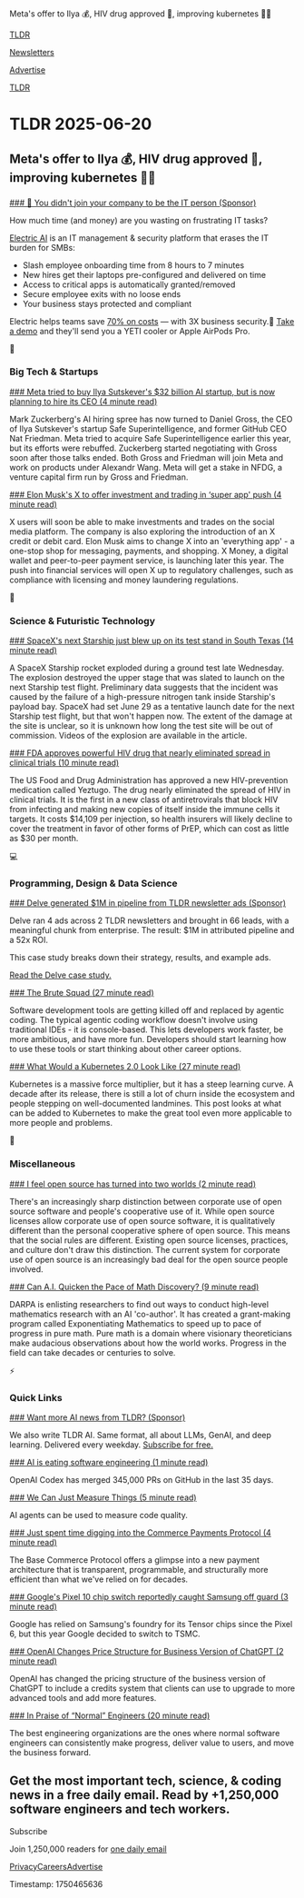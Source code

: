 Meta's offer to Ilya 💰, HIV drug approved 💉, improving kubernetes 🧑‍💻

[TLDR](/)

[Newsletters](/newsletters)

[Advertise](https://advertise.tldr.tech/)

[TLDR](/)

# TLDR 2025-06-20

## Meta's offer to Ilya 💰, HIV drug approved 💉, improving kubernetes 🧑‍💻

### 

[### 🔌 You didn't join your company to be the IT person (Sponsor)](https://try.electric.ai/learn?utm_source=tldr&amp;utm_medium=paid_affiliate&amp;utm_campaign=2506_mkt_tldr_tech_primary_incentive)

How much time (and money) are you wasting on frustrating IT tasks?

[Electric AI](https://try.electric.ai/learn?utm_source=tldr&utm_medium=paid_affiliate&utm_campaign=2506_mkt_tldr_tech_primary_incentive) is an IT management & security platform that erases the IT burden for SMBs:

* Slash employee onboarding time from 8 hours to 7 minutes
* New hires get their laptops pre-configured and delivered on time
* Access to critical apps is automatically granted/removed
* Secure employee exits with no loose ends
* Your business stays protected and compliant

Electric helps teams save [70% on costs](https://try.electric.ai/learn?utm_source=tldr&utm_medium=paid_affiliate&utm_campaign=2506_mkt_tldr_tech_primary_incentive) — with 3X business security.🎁 [Take a demo](https://try.electric.ai/learn?utm_source=tldr&utm_medium=paid_affiliate&utm_campaign=2506_mkt_tldr_tech_primary_incentive) and they'll send you a YETI cooler or Apple AirPods Pro.

📱

### Big Tech & Startups

[### Meta tried to buy Ilya Sutskever's $32 billion AI startup, but is now planning to hire its CEO (4 minute read)](https://www.cnbc.com/2025/06/19/meta-tried-to-buy-safe-superintelligence-hired-ceo-daniel-gross.html?utm_source=tldrnewsletter)

Mark Zuckerberg's AI hiring spree has now turned to Daniel Gross, the CEO of Ilya Sutskever's startup Safe Superintelligence, and former GitHub CEO Nat Friedman. Meta tried to acquire Safe Superintelligence earlier this year, but its efforts were rebuffed. Zuckerberg started negotiating with Gross soon after those talks ended. Both Gross and Friedman will join Meta and work on products under Alexandr Wang. Meta will get a stake in NFDG, a venture capital firm run by Gross and Friedman.

[### Elon Musk's X to offer investment and trading in ‘super app' push (4 minute read)](https://www.msn.com/en-gb/money/topstories/elon-musk-s-x-to-offer-investment-and-trading-in-super-app-push/ar-AA1H1N63?utm_source=tldrnewsletter)

X users will soon be able to make investments and trades on the social media platform. The company is also exploring the introduction of an X credit or debit card. Elon Musk aims to change X into an 'everything app' - a one-stop shop for messaging, payments, and shopping. X Money, a digital wallet and peer-to-peer payment service, is launching later this year. The push into financial services will open X up to regulatory challenges, such as compliance with licensing and money laundering regulations.

🚀

### Science & Futuristic Technology

[### SpaceX's next Starship just blew up on its test stand in South Texas (14 minute read)](https://arstechnica.com/space/2025/06/starships-rough-year-gets-worse-after-a-late-night-explosion-in-south-texas/?utm_source=tldrnewsletter)

A SpaceX Starship rocket exploded during a ground test late Wednesday. The explosion destroyed the upper stage that was slated to launch on the next Starship test flight. Preliminary data suggests that the incident was caused by the failure of a high-pressure nitrogen tank inside Starship's payload bay. SpaceX had set June 29 as a tentative launch date for the next Starship test flight, but that won't happen now. The extent of the damage at the site is unclear, so it is unknown how long the test site will be out of commission. Videos of the explosion are available in the article.

[### FDA approves powerful HIV drug that nearly eliminated spread in clinical trials (10 minute read)](https://www.nbcnews.com/health/health-news/fda-hiv-prevention-drug-prep-lenacapavir-rcna208387?utm_source=tldrnewsletter)

The US Food and Drug Administration has approved a new HIV-prevention medication called Yeztugo. The drug nearly eliminated the spread of HIV in clinical trials. It is the first in a new class of antiretrovirals that block HIV from infecting and making new copies of itself inside the immune cells it targets. It costs $14,109 per injection, so health insurers will likely decline to cover the treatment in favor of other forms of PrEP, which can cost as little as $30 per month.

💻

### Programming, Design & Data Science

[### Delve generated $1M in pipeline from TLDR newsletter ads (Sponsor)](https://advertise.tldr.tech/case-studies/delve-drives-1m-in-attributed-pipeline-52x-roi-through-tldr-ads/?utm_source=tldr&amp;utm_medium=newsletter&amp;utm_campaign=secondary06202025)

Delve ran 4 ads across 2 TLDR newsletters and brought in 66 leads, with a meaningful chunk from enterprise. The result: $1M in attributed pipeline and a 52x ROI.

This case study breaks down their strategy, results, and example ads.

[Read the Delve case study.](https://advertise.tldr.tech/case-studies/delve-drives-1m-in-attributed-pipeline-52x-roi-through-tldr-ads/?utm_source=tldr&utm_medium=newsletter&utm_campaign=secondary06202025)

[### The Brute Squad (27 minute read)](https://sourcegraph.com/blog/the-brute-squad?utm_source=tldrnewsletter)

Software development tools are getting killed off and replaced by agentic coding. The typical agentic coding workflow doesn't involve using traditional IDEs - it is console-based. This lets developers work faster, be more ambitious, and have more fun. Developers should start learning how to use these tools or start thinking about other career options.

[### What Would a Kubernetes 2.0 Look Like (27 minute read)](https://matduggan.com/what-would-a-kubernetes-2-0-look-like/?utm_source=tldrnewsletter)

Kubernetes is a massive force multiplier, but it has a steep learning curve. A decade after its release, there is still a lot of churn inside the ecosystem and people stepping on well-documented landmines. This post looks at what can be added to Kubernetes to make the great tool even more applicable to more people and problems.

🎁

### Miscellaneous

[### I feel open source has turned into two worlds (2 minute read)](https://utcc.utoronto.ca/~cks/space/blog/tech/OpenSourceTwoWorlds?utm_source=tldrnewsletter)

There's an increasingly sharp distinction between corporate use of open source software and people's cooperative use of it. While open source licenses allow corporate use of open source software, it is qualitatively different than the personal cooperative sphere of open source. This means that the social rules are different. Existing open source licenses, practices, and culture don't draw this distinction. The current system for corporate use of open source is an increasingly bad deal for the open source people involved.

[### Can A.I. Quicken the Pace of Math Discovery? (9 minute read)](https://www.nytimes.com/2025/06/19/science/math-ai-darpa.html?unlocked_article_code=1.QU8.ZxwT.rsTb6HHqJgEf&smid=url-share&utm_source=tldrnewsletter)

DARPA is enlisting researchers to find out ways to conduct high-level mathematics research with an AI 'co-author'. It has created a grant-making program called Exponentiating Mathematics to speed up to pace of progress in pure math. Pure math is a domain where visionary theoreticians make audacious observations about how the world works. Progress in the field can take decades or centuries to solve.

⚡

### Quick Links

[### Want more AI news from TLDR? (Sponsor)](https://tldr.tech/ai/?utm_source=tldr&amp;utm_medium=newsletter&amp;utm_campaign=quicklinks06202025)

We also write TLDR AI. Same format, all about LLMs, GenAI, and deep learning. Delivered every weekday. [Subscribe for free.](https://tldr.tech/ai/?utm_source=tldr&utm_medium=newsletter&utm_campaign=quicklinks06202025)

[### AI is eating software engineering (1 minute read)](https://threadreaderapp.com/thread/1935865723328590229.html?utm_source=tldrnewsletter)

OpenAI Codex has merged 345,000 PRs on GitHub in the last 35 days.

[### We Can Just Measure Things (5 minute read)](https://lucumr.pocoo.org/2025/6/17/measuring/?utm_source=tldrnewsletter)

AI agents can be used to measure code quality.

[### Just spent time digging into the Commerce Payments Protocol (4 minute read)](https://threadreaderapp.com/thread/1935787227621343319.html?utm_source=tldrnewsletter)

The Base Commerce Protocol offers a glimpse into a new payment architecture that is transparent, programmable, and structurally more efficient than what we've relied on for decades.

[### Google's Pixel 10 chip switch reportedly caught Samsung off guard (3 minute read)](https://www.androidpolice.com/google-pixel-10-chip-switch-reportedly-caught-samsung-off-guard/?utm_source=tldrnewsletter)

Google has relied on Samsung's foundry for its Tensor chips since the Pixel 6, but this year Google decided to switch to TSMC.

[### OpenAI Changes Price Structure for Business Version of ChatGPT (2 minute read)](https://www.wsj.com/tech/ai/openai-changes-price-structure-for-business-version-of-chatgpt-1a36fa7b?st=h4BrmV&reflink=desktopwebshare_permalink&utm_source=tldrnewsletter)

OpenAI has changed the pricing structure of the business version of ChatGPT to include a credits system that clients can use to upgrade to more advanced tools and add more features.

[### In Praise of “Normal” Engineers (20 minute read)](https://charity.wtf/2025/06/19/in-praise-of-normal-engineers/?utm_source=tldrnewsletter)

The best engineering organizations are the ones where normal software engineers can consistently make progress, deliver value to users, and move the business forward.

## Get the most important tech, science, & coding news in a free daily email. Read by +1,250,000 software engineers and tech workers.

Subscribe

Join 1,250,000 readers for [one daily email](/api/latest/tech)

[Privacy](/privacy)[Careers](https://jobs.ashbyhq.com/tldr.tech)[Advertise](/tech/advertise)

Timestamp: 1750465636